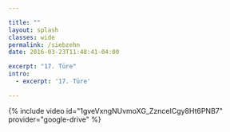 ```yaml
---

title: ""
layout: splash
classes: wide
permalink: /siebzehn
date: 2016-03-23T11:48:41-04:00

excerpt: "17. Türe"
intro: 
  - excerpt: '17. Türe'

---
```


{% include video id="1gveVxngNUvmoXG_ZznceICgy8Ht6PNB7" provider="google-drive" %}
